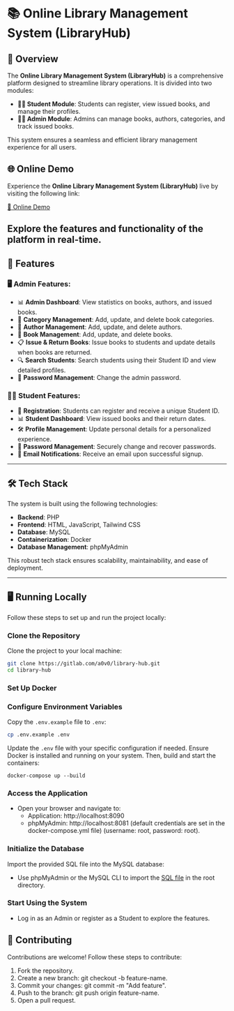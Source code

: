 # 📚 Online Library Management System (LibraryHub)

## 🌟 Overview

The **Online Library Management System (LibraryHub)** is a comprehensive platform designed to streamline library operations. It is divided into two modules:

- **👨‍🎓 Student Module**: Students can register, view issued books, and manage their profiles.
- **👩‍💼 Admin Module**: Admins can manage books, authors, categories, and track issued books.

This system ensures a seamless and efficient library management experience for all users.

## 🌐 Online Demo

Experience the **Online Library Management System (LibraryHub)** live by visiting the following link:

[🔗 Online Demo](https://library-hub-3ce5.onrender.com/)

## Explore the features and functionality of the platform in real-time.

## 🚀 Features

### 🖥️ Admin Features:

- 📊 **Admin Dashboard**: View statistics on books, authors, and issued books.
- 📂 **Category Management**: Add, update, and delete book categories.
- 📂 **Author Management**: Add, update, and delete authors.
- 📂 **Book Management**: Add, update, and delete books.
- 📋 **Issue & Return Books**: Issue books to students and update details when books are returned.
- 🔍 **Search Students**: Search students using their Student ID and view detailed profiles.
- 🔑 **Password Management**: Change the admin password.

### 👨‍🎓 Student Features:

- 📝 **Registration**: Students can register and receive a unique Student ID.
- 📊 **Student Dashboard**: View issued books and their return dates.
- 🛠️ **Profile Management**: Update personal details for a personalized experience.
- 🔑 **Password Management**: Securely change and recover passwords.
- 📧 **Email Notifications**: Receive an email upon successful signup.

---

## 🛠️ Tech Stack

The system is built using the following technologies:

- **Backend**: PHP
- **Frontend**: HTML, JavaScript, Tailwind CSS
- **Database**: MySQL
- **Containerization**: Docker
- **Database Management**: phpMyAdmin

This robust tech stack ensures scalability, maintainability, and ease of deployment.

---

## 🖥️ Running Locally

Follow these steps to set up and run the project locally:

### Clone the Repository

Clone the project to your local machine:

```bash
git clone https://gitlab.com/a0v0/library-hub.git
cd library-hub
```

### Set Up Docker

### Configure Environment Variables

Copy the `.env.example` file to `.env`:

```bash
cp .env.example .env
```

Update the `.env` file with your specific configuration if needed. Ensure Docker is installed and running on your system. Then, build and start the containers:

```
docker-compose up --build
```

### Access the Application

- Open your browser and navigate to:
  - Application: http://localhost:8090
  - phpMyAdmin: http://localhost:8081 (default credentials are set in the docker-compose.yml file) (username: root, password: root).

### Initialize the Database

Import the provided SQL file into the MySQL database:

- Use phpMyAdmin or the MySQL CLI to import the [SQL file](sql.sql) in the root directory.

### Start Using the System

- Log in as an Admin or register as a Student to explore the features.

## 🤝 Contributing

Contributions are welcome! Follow these steps to contribute:

1. Fork the repository.
1. Create a new branch: git checkout -b feature-name.
1. Commit your changes: git commit -m "Add feature".
1. Push to the branch: git push origin feature-name.
1. Open a pull request.
